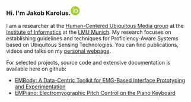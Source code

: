 ### Hi. I'm Jakob Karolus.[<img alt="orcid" width="24" src="/orcid.png" />]([https://www.google.com/](https://orcid.org/0000-0002-0698-7470))

<!--
**jkarolus/jkarolus** is a ✨ _special_ ✨ repository because its `README.md` (this file) appears on your GitHub profile.

Here are some ideas to get you started:

- 🔭 I’m currently working on ...
- 🌱 I’m currently learning ...
- 👯 I’m looking to collaborate on ...
- 🤔 I’m looking for help with ...
- 💬 Ask me about ...
- 📫 How to reach me: ...
- 😄 Pronouns: ...
- ⚡ Fun fact: ...
-->

I am a researcher at the [Human-Centered Ubiquitous Media group](http://www.en.um.informatik.uni-muenchen.de/index.html) at the [Institute of Informatics](https://www.ifi.lmu.de/front-page-en?set_language=en) at the [LMU Munich](https://www.lmu.de/en/index.html). My research focuses on establishing guidelines and techniques for Proficiency-Aware Systems based on Ubiquitous Sensing Technologies. You can find publications, videos and talks on my [personal webpage](https://jakob-karolus.de/).

For selected projects, source code and extensive documentation is available here on github:
- [EMBody: A Data-Centric Toolkit for EMG-Based Interface Prototyping and Experimentation](https://github.com/HCUM/embody)
- [EMPiano: Electromyographic Pitch Control on the Piano Keyboard](https://github.com/HCUM/empiano)
